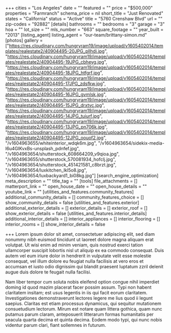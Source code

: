 +++
cities = "Los Angeles"
date = ""
featured = ""
price = "$500,000"
properties = "Farmranch"
schema_price = nil
short_title = "Just Renovated"
states = "California"
status = "Active"
title = "5760 Crenshaw Blvd"
url = ""
zip-codes = "92882"
[details]
bathrooms = ""
bedrooms = "3"
garage = "3"
hoa = ""
lot_size = ""
mls_number = "663"
square_footage = ""
year_built = "2013"
[listing_agent]
listing_agent = "our-team/brittany-simon.md"
[photos]
gallery = ["https://res.cloudinary.com/hungryram19/image/upload/v1605402014/templates/realestate2/40904495-20JPG_pllhdi.jpg", "https://res.cloudinary.com/hungryram19/image/upload/v1605402014/templates/realestate2/40904495-19JPG_cbheyg.jpg", "https://res.cloudinary.com/hungryram19/image/upload/v1605402014/templates/realestate2/40904495-18JPG_htfgrf.jpg", "https://res.cloudinary.com/hungryram19/image/upload/v1605402014/templates/realestate2/40904495-17JPG_zdsfkw.jpg", "https://res.cloudinary.com/hungryram19/image/upload/v1605402014/templates/realestate2/40904495-16JPG_gvmlsk.jpg", "https://res.cloudinary.com/hungryram19/image/upload/v1605402014/templates/realestate2/40904495-15JPG_drxtvc.jpg", "https://res.cloudinary.com/hungryram19/image/upload/v1605402014/templates/realestate2/40904495-14JPG_tuiurf.jpg", "https://res.cloudinary.com/hungryram19/image/upload/v1605402014/templates/realestate2/40904495-13JPG_pn706k.jpg", "https://res.cloudinary.com/hungryram19/image/upload/v1605402014/templates/realestate2/40904495-12JPG_oouof2.jpg", "/v1604963655/whiteinterior_wdqk6m.jpg", "/v1604963654/sidekix-media-l6u4GIKvxBs-unsplash_pdnfef.jpg", "/v1604963654/shutterstock_608664209_v9qioa.jpg", "/v1604963655/shutterstock_570081934_hofclj.jpg", "/v1604963654/shutterstock_451421581_c8brzt.jpg", "/v1604963654/luxkitchen_lkl5o8.jpg", "/v1604963654/luxbackyard1_bi08kg.jpg"]
[search_engine_optimization]
meta_description = ""
title_tag = ""
[tools]
file_attachments = []
matterport_link = ""
open_house_date = ""
open_house_details = ""
youtube_link = ""
[utilities_and_features.community_features]
additional_community_details = []
community_features_choice = []
show_community_details = false
[utilities_and_features.exterior]
additional_exterior_details = []
exterior_details = []
exterior_roof = []
show_exterior_details = false
[utilities_and_features.interior_details]
additional_interior_details = []
interior_appliances = []
interior_flooring = []
interior_rooms = []
show_interior_details = false

+++
Lorem ipsum dolor sit amet, consectetuer adipiscing elit, sed diam nonummy nibh euismod tincidunt ut laoreet dolore magna aliquam erat volutpat. Ut wisi enim ad minim veniam, quis nostrud exerci tation ullamcorper suscipit lobortis nisl ut aliquip ex ea commodo consequat. Duis autem vel eum iriure dolor in hendrerit in vulputate velit esse molestie consequat, vel illum dolore eu feugiat nulla facilisis at vero eros et accumsan et iusto odio dignissim qui blandit praesent luptatum zzril delenit augue duis dolore te feugait nulla facilisi.

Nam liber tempor cum soluta nobis eleifend option congue nihil imperdiet doming id quod mazim placerat facer possim assum. Typi non habent claritatem insitam; est usus legentis in iis qui facit eorum claritatem. Investigationes demonstraverunt lectores legere me lius quod ii legunt saepius. Claritas est etiam processus dynamicus, qui sequitur mutationem consuetudium lectorum. Mirum est notare quam littera gothica, quam nunc putamus parum claram, anteposuerit litterarum formas humanitatis per seacula quarta decima et quinta decima. Eodem modo typi, qui nunc nobis videntur parum clari, fiant sollemnes in futurum.